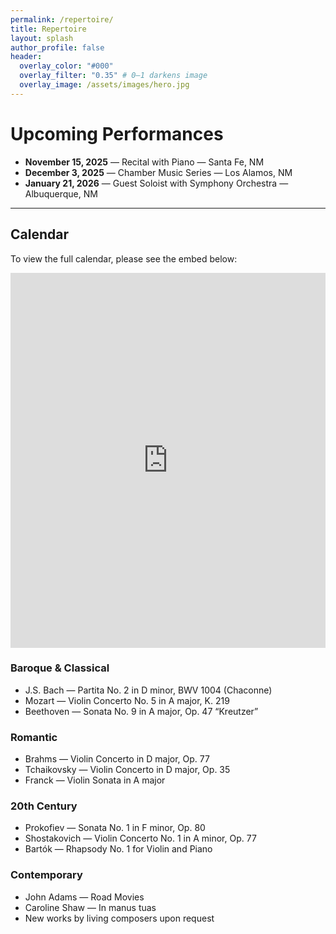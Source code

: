 ```yaml
---
permalink: /repertoire/
title: Repertoire
layout: splash
author_profile: false
header:
  overlay_color: "#000"
  overlay_filter: "0.35" # 0–1 darkens image
  overlay_image: /assets/images/hero.jpg
---
```


# Upcoming Performances

- **November 15, 2025** — Recital with Piano — Santa Fe, NM
- **December 3, 2025** — Chamber Music Series — Los Alamos, NM
- **January 21, 2026** — Guest Soloist with Symphony Orchestra — Albuquerque, NM

---

## Calendar
To view the full calendar, please see the embed below:

<iframe
  src="https://calendar.google.com/calendar/embed?src=YOUR_PUBLIC_CALENDAR_ID&mode=AGENDA"
  style="border: 0" width="100%" height="600" frameborder="0" scrolling="no"
  loading="lazy">
</iframe>

### Baroque & Classical
- J.S. Bach — Partita No. 2 in D minor, BWV 1004 (Chaconne)
- Mozart — Violin Concerto No. 5 in A major, K. 219
- Beethoven — Sonata No. 9 in A major, Op. 47 “Kreutzer”

### Romantic
- Brahms — Violin Concerto in D major, Op. 77
- Tchaikovsky — Violin Concerto in D major, Op. 35
- Franck — Violin Sonata in A major

### 20th Century
- Prokofiev — Sonata No. 1 in F minor, Op. 80
- Shostakovich — Violin Concerto No. 1 in A minor, Op. 77
- Bartók — Rhapsody No. 1 for Violin and Piano

### Contemporary
- John Adams — Road Movies
- Caroline Shaw — In manus tuas
- New works by living composers upon request